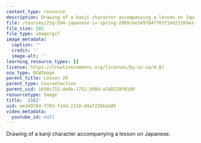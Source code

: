 ```yaml
---
content_type: resource
description: Drawing of a kanji character accompanying a lesson on Japanese.
file: /courses/21g-504-japanese-iv-spring-2009/ee349784f703f14d2318d4af226b2a05_2162.gif
file_size: 501
file_type: image/gif
image_metadata:
  caption: ''
  credit: ''
  image-alt: ''
learning_resource_types: []
license: https://creativecommons.org/licenses/by-nc-sa/4.0/
ocw_type: OCWImage
parent_title: Lesson 20
parent_type: CourseSection
parent_uid: 1658c715-de8b-1752-598d-a7d8228f0109
resourcetype: Image
title: '2162'
uid: ee349784-f703-f14d-2318-d4af226b2a05
video_metadata:
  youtube_id: null
---
```

Drawing of a kanji character accompanying a lesson on Japanese.